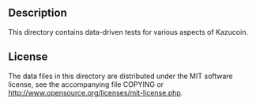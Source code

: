 Description
------------

This directory contains data-driven tests for various aspects of Kazucoin.

License
--------

The data files in this directory are distributed under the MIT software
license, see the accompanying file COPYING or
http://www.opensource.org/licenses/mit-license.php.

